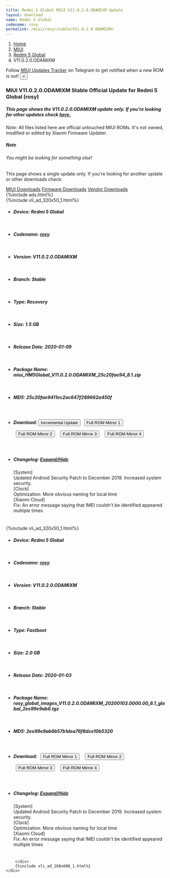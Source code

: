 ```yaml
---
title: Redmi 5 Global MIUI V11.0.2.0.ODAMIXM Update
layout: download
name: Redmi 5 Global
codename: rosy
permalink: /miui/rosy/stable/V11.0.2.0.ODAMIXM/
---
```

<nav aria-label="breadcrumb">
    <ol class="breadcrumb">
        <li class="breadcrumb-item"><a href="/">Home</a></li>
        <li class="breadcrumb-item"><a href="/miui/">MIUI</a></li>
        <li class="breadcrumb-item"><a href="/miui/rosy/">Redmi 5 Global</a></li>
        <li class="breadcrumb-item active" aria-current="page">V11.0.2.0.ODAMIXM</li>
    </ol>
</nav>
<div class="alert alert-primary alert-dismissible fade show" role="alert">
    Follow <a href="https://t.me/MIUIUpdatesTracker" class="alert-link">MIUI Updates Tracker</a> on Telegram to get
    notified when a new ROM is out!
    <button type="button" class="close" data-dismiss="alert" aria-label="Close">
        <span aria-hidden="true">&times;</span>
    </button>
</div>
<div class="col-12 mx-auto">
    <h3 class="title bg-light p-2 rounded">MIUI V11.0.2.0.ODAMIXM Stable Official Update for Redmi 5 Global (rosy)</h3>
    <h5>This page shows the V11.0.2.0.ODAMIXM update only. If you're looking for other updates check
        <a href="/miui/rosy/">here.</a></h5>
    <p><i>Note: </i>All files listed here are official untouched MIUI ROMs.
        It's not owned, modified or edited by Xiaomi Firmware Updater.</p>
    <div class="card">
        <div class="card-body">
            <h5 class="card-title">Note</h5>
            <h6 class="card-subtitle mb-2 text-muted">You might be looking for something else!</h6>
            <p class="card-text">This page shows a single update only.
                If you're looking for another update or other downloads check:</p>
            <a href="/miui/" class="card-link">MIUI Downloads</a>
            <a href="/firmware/" class="card-link">Firmware Downloads</a>
            <a href="/vendor/" class="card-link">Vendor Downloads</a>
        </div>
    </div>
    {%include ads.html%}
    <div class="row justify-content-center">
        <div class="col-10" id="downloads">
                    <div class="card card-body">
            {%include vli_ad_320x50_1.html%}
            <ul class="list-unstyled">
                <li style="padding-bottom: 10px;">
                    <h5><b>Device: </b>Redmi 5 Global</h5>
                </li>
                <li style="padding-bottom: 10px;">
                    <h5><b>Codename: </b> <a href="/miui/rosy/" target="_blank">rosy</a> </h5>
                </li>
                <li style="padding-bottom: 10px;">
                    <h5><b>Version: </b>V11.0.2.0.ODAMIXM</h5>
                </li>
                <li style="padding-bottom: 10px;">
                    <h5><b>Branch: </b>Stable</h5>
                </li>
                <li style="padding-bottom: 10px;">
                    <h5><b>Type: </b>Recovery</h5>
                </li>
                <li style="padding-bottom: 10px;">
                    <h5><b>Size: </b>1.5 GB</h5>
                </li>
                <li style="padding-bottom: 10px;">
                    <h5><b>Release Date: </b>2020-01-09</h5>
                </li>
                <li style="padding-bottom: 10px;">
                    <h5><b>Package Name: </b><span id="filename" class="text-dark">miui_HM5Global_V11.0.2.0.ODAMIXM_25c20fae94_8.1.zip</span></h5>
                </li>
                <li style="padding-bottom: 10px;">
                    <h5><b>MD5: </b><span id="md5" class="text-muted">25c20fae9411ec2ac647f289662a450f</span></h5>
                </li>
                <li style="padding-bottom: 10px;">
                    <h5><b>Download: </b><button type="button" id="incremental_download" class="btn btn-warning" onclick="window.open('https://bigota.d.miui.com/V11.0.2.0.ODAMIXM/miui-blockota-rosy_global-V11.0.1.0.ODAMIXM-V11.0.2.0.ODAMIXM-ed3b615443-8.1.zip', '_blank');"><i class="fa fa-download"></i> Incremental Update</button> <button type="button" id="download" class="btn btn-primary" style="margin: 7px;" onclick="window.open('https://bigota.d.miui.com/V11.0.2.0.ODAMIXM/miui_HM5Global_V11.0.2.0.ODAMIXM_25c20fae94_8.1.zip', '_blank');"><i class="fa fa-download"></i> Full ROM Mirror 1</button> <button type="button" id="download" class="btn btn-primary" style="margin: 7px;" onclick="window.open('https://ks3orig.bigota.d.miui.com/V11.0.2.0.ODAMIXM/miui_HM5Global_V11.0.2.0.ODAMIXM_25c20fae94_8.1.zip', '_blank');"><i class="fa fa-download"></i> Full ROM Mirror 2</button> <button type="button" id="download" class="btn btn-primary" style="margin: 7px;" onclick="window.open('https://airtel.bigota.d.miui.com/V11.0.2.0.ODAMIXM/miui_HM5Global_V11.0.2.0.ODAMIXM_25c20fae94_8.1.zip', '_blank');"><i class="fa fa-download"></i> Full ROM Mirror 3</button> <button type="button" id="download" class="btn btn-primary" style="margin: 7px;" onclick="window.open('https://hugeota.d.miui.com/V11.0.2.0.ODAMIXM/miui_HM5Global_V11.0.2.0.ODAMIXM_25c20fae94_8.1.zip', '_blank');"><i class="fa fa-download"></i> Full ROM Mirror 4</button></h5>
                </li>
                <li style="padding-bottom: 10px;">
                    <h5><b>Changelog: </b><a href="#rosy_1_changelog" data-toggle="collapse" role="button"
                            aria-expanded="false" aria-controls="rosy_1_changelog"> <i class="fa fa-arrow-down"
                                aria-hidden="true"></i> Expand/Hide</a></h5>
                    <div class="collapse" id="rosy_1_changelog">
                        <p id="changelog_text">[System]<br>Updated Android Security Patch to December 2019. Increased system security.<br>[Clock]<br>Optimization: More obvious naming for local time<br>[Xiaomi Cloud]<br>Fix: An error message saying that IMEI couldn't be identified appeared multiple times</p>
                    </div>
                </li>
            </ul>
        </div>
        <div class="card card-body">
            {%include vli_ad_320x50_1.html%}
            <ul class="list-unstyled">
                <li style="padding-bottom: 10px;">
                    <h5><b>Device: </b>Redmi 5 Global</h5>
                </li>
                <li style="padding-bottom: 10px;">
                    <h5><b>Codename: </b> <a href="/miui/rosy/" target="_blank">rosy</a> </h5>
                </li>
                <li style="padding-bottom: 10px;">
                    <h5><b>Version: </b>V11.0.2.0.ODAMIXM</h5>
                </li>
                <li style="padding-bottom: 10px;">
                    <h5><b>Branch: </b>Stable</h5>
                </li>
                <li style="padding-bottom: 10px;">
                    <h5><b>Type: </b>Fastboot</h5>
                </li>
                <li style="padding-bottom: 10px;">
                    <h5><b>Size: </b>2.0 GB</h5>
                </li>
                <li style="padding-bottom: 10px;">
                    <h5><b>Release Date: </b>2020-01-03</h5>
                </li>
                <li style="padding-bottom: 10px;">
                    <h5><b>Package Name: </b><span id="filename" class="text-dark">rosy_global_images_V11.0.2.0.ODAMIXM_20200103.0000.00_8.1_global_2ee99e9ab6.tgz</span></h5>
                </li>
                <li style="padding-bottom: 10px;">
                    <h5><b>MD5: </b><span id="md5" class="text-muted">2ee99e9ab6b57b1dea76f8dce10b5320</span></h5>
                </li>
                <li style="padding-bottom: 10px;">
                    <h5><b>Download: </b> <button type="button" id="download" class="btn btn-primary" style="margin: 7px;" onclick="window.open('https://bigota.d.miui.com/V11.0.2.0.ODAMIXM/rosy_global_images_V11.0.2.0.ODAMIXM_20200103.0000.00_8.1_global_2ee99e9ab6.tgz', '_blank');"><i class="fa fa-download"></i> Full ROM Mirror 1</button> <button type="button" id="download" class="btn btn-primary" style="margin: 7px;" onclick="window.open('https://ks3orig.bigota.d.miui.com/V11.0.2.0.ODAMIXM/rosy_global_images_V11.0.2.0.ODAMIXM_20200103.0000.00_8.1_global_2ee99e9ab6.tgz', '_blank');"><i class="fa fa-download"></i> Full ROM Mirror 2</button> <button type="button" id="download" class="btn btn-primary" style="margin: 7px;" onclick="window.open('https://airtel.bigota.d.miui.com/V11.0.2.0.ODAMIXM/rosy_global_images_V11.0.2.0.ODAMIXM_20200103.0000.00_8.1_global_2ee99e9ab6.tgz', '_blank');"><i class="fa fa-download"></i> Full ROM Mirror 3</button> <button type="button" id="download" class="btn btn-primary" style="margin: 7px;" onclick="window.open('https://hugeota.d.miui.com/V11.0.2.0.ODAMIXM/rosy_global_images_V11.0.2.0.ODAMIXM_20200103.0000.00_8.1_global_2ee99e9ab6.tgz', '_blank');"><i class="fa fa-download"></i> Full ROM Mirror 4</button></h5>
                </li>
                <li style="padding-bottom: 10px;">
                    <h5><b>Changelog: </b><a href="#rosy_2_changelog" data-toggle="collapse" role="button"
                            aria-expanded="false" aria-controls="rosy_2_changelog"> <i class="fa fa-arrow-down"
                                aria-hidden="true"></i> Expand/Hide</a></h5>
                    <div class="collapse" id="rosy_2_changelog">
                        <p id="changelog_text">[System]<br>Updated Android Security Patch to December 2019. Increased system security.<br>[Clock]<br>Optimization: More obvious naming for local time<br>[Xiaomi Cloud]<br>Fix: An error message saying that IMEI couldn't be identified appeared multiple times</p>
                    </div>
                </li>
            </ul>
        </div>

        </div>
        {%include vli_ad_160x600_1.html%}
    </div>
</div>
